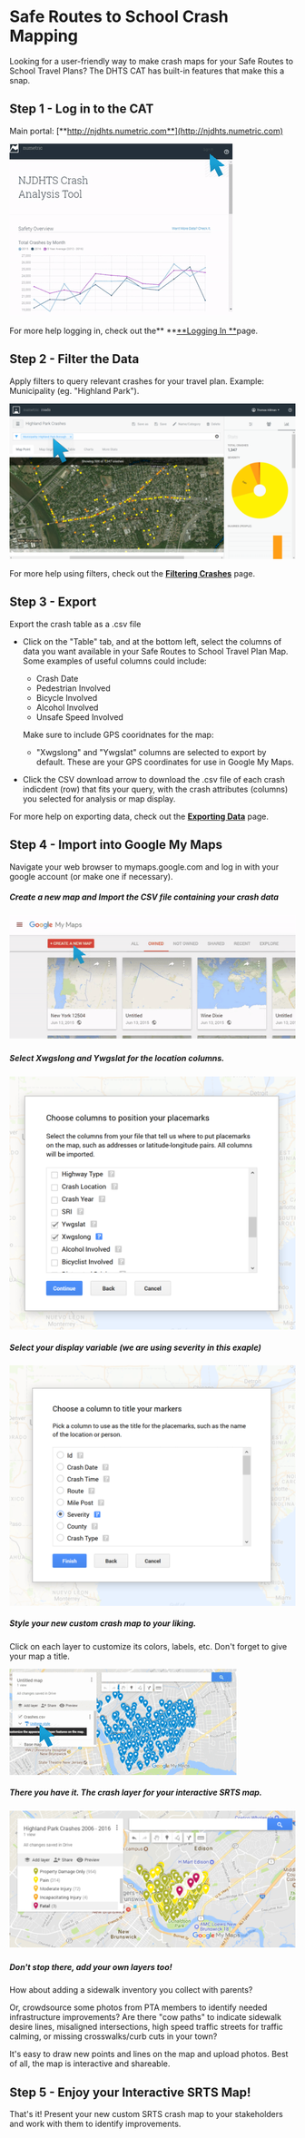 # Safe Routes to School Crash Mapping

Looking for a user-friendly way to make crash maps for your Safe Routes to School Travel Plans? The DHTS CAT has built-in features that make this a snap.

## Step 1 - Log in to the CAT

Main portal: [**http://njdhts.numetric.com**](http://njdhts.numetric.com)

![](/assets/ezgif.com-optimize%284%29.gif)

For more help logging in, check out the** **[**Logging In **](/chapter1/logging-in.md)page.

## Step 2 - Filter the Data

Apply filters to query relevant crashes for your travel plan. Example: Municipality \(eg. "Highland Park"\).

![](/assets/srts_filter_arrow.png)

For more help using filters, check out the [**Filtering Crashes**](/chapter1/filtering-crashes.md) page.

## Step 3 - Export

Export the crash table as a .csv file

* Click on the "Table" tab, and at the bottom left, select the columns of data you want available in your Safe Routes to School Travel Plan Map. Some examples of useful columns could include:

  * Crash Date
  * Pedestrian Involved
  * Bicycle Involved
  * Alcohol Involved
  * Unsafe Speed Involved

  Make sure to include GPS cooridnates for the map:

  * "Xwgslong" and "Ywgslat" columns are selected to export by default. These are your GPS coordinates for use in Google My Maps.

* Click the CSV download arrow to download the .csv file of each crash indicdent \(row\) that fits your query, with the crash attributes \(columns\) you selected for analysis or map display.

For more help on exporting data, check out the [**Exporting Data**](/chapter1/exporting-data.md) page.

## Step 4 - Import into Google My Maps

Navigate your web browser to mymaps.google.com and log in with your google account \(or make one if necessary\).

##### Create a new map and Import the CSV file containing your crash data

##### ![](/assets/google_map_upload.gif)

##### Select Xwgslong and Ywgslat for the location columns.

![](/assets/google_map_coordinates.png)

##### Select your display variable \(we are using severity in this exaple\)

![](/assets/google_map_categories.png)

##### Style your new custom crash map to your liking.

Click on each layer to customize its colors, labels, etc. Don't forget to give your map a title.

![](/assets/google_map_style.gif)

##### There you have it. The crash layer for your interactive SRTS map.

##### ![](/assets/google_map_finished2.png)

##### Don't stop there, add your own layers too!

How about adding a sidewalk inventory you collect with parents? 

Or, crowdsource some photos from PTA members to identify needed infrastructure improvements? Are there "cow paths" to indicate sidewalk desire lines, misaligned intersections, high speed traffic streets for traffic calming, or missing crosswalks/curb cuts in your town?

It's easy to draw new points and lines on the map and upload photos. Best of all, the map is interactive and shareable.

## Step 5 - Enjoy your Interactive SRTS Map!

That's it! Present your new custom SRTS crash map to your stakeholders and work with them to identify improvements.

